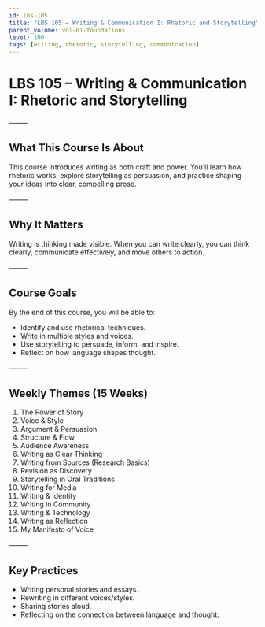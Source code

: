 ```yaml
---
id: lbs-105
title: "LBS 105 – Writing & Communication I: Rhetoric and Storytelling"
parent_volume: vol-01-foundations
level: 100
tags: [writing, rhetoric, storytelling, communication]
---
```


# LBS 105 – Writing & Communication I: Rhetoric and Storytelling

⸻

## What This Course Is About
This course introduces writing as both craft and power. You’ll learn how rhetoric works, explore storytelling as persuasion, and practice shaping your ideas into clear, compelling prose.

⸻

## Why It Matters
Writing is thinking made visible. When you can write clearly, you can think clearly, communicate effectively, and move others to action.

⸻

## Course Goals
By the end of this course, you will be able to:
- Identify and use rhetorical techniques.
- Write in multiple styles and voices.
- Use storytelling to persuade, inform, and inspire.
- Reflect on how language shapes thought.

⸻

## Weekly Themes (15 Weeks)
1. The Power of Story
2. Voice & Style
3. Argument & Persuasion
4. Structure & Flow
5. Audience Awareness
6. Writing as Clear Thinking
7. Writing from Sources (Research Basics)
8. Revision as Discovery
9. Storytelling in Oral Traditions
10. Writing for Media
11. Writing & Identity
12. Writing in Community
13. Writing & Technology
14. Writing as Reflection
15. My Manifesto of Voice

⸻

## Key Practices
- Writing personal stories and essays.
- Rewriting in different voices/styles.
- Sharing stories aloud.
- Reflecting on the connection between language and thought.


